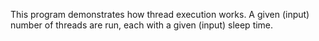 This program demonstrates how thread execution works.
A given (input) number of threads are run, each with a given (input) sleep time.

